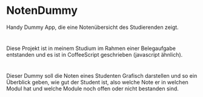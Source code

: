 # NotenDummy
Handy Dummy App, die eine Notenübersicht des Studierenden zeigt.
#
Diese Projekt ist in meinem Studium im Rahmen einer Belegaufgabe entstanden
und es ist in CoffeeScript geschrieben (javascript ähnlich).
#
Dieser Dummy soll die Noten eines Studenten Grafisch darstellen und so ein Überblick geben,
wie gut der Student ist, also welche Note er in welchen Modul hat und welche Module noch offen oder nicht bestanden sind.
#

